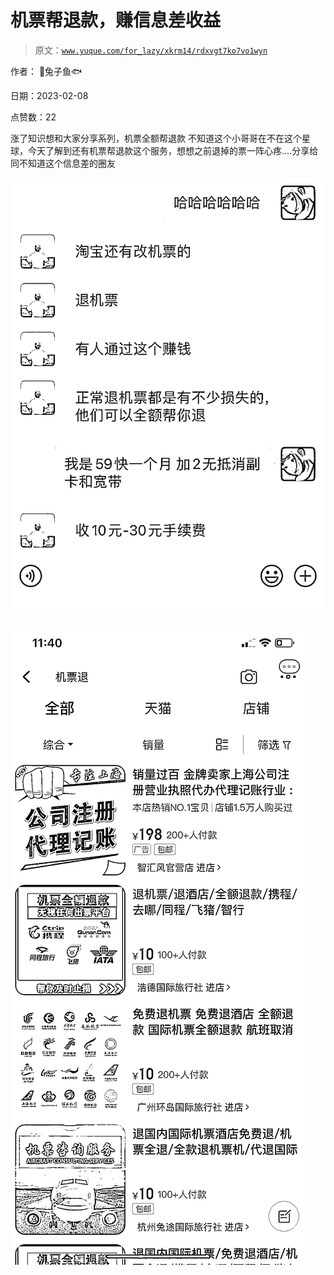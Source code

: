 # 机票帮退款，赚信息差收益

> 原文：[`www.yuque.com/for_lazy/xkrm14/rdxvgt7ko7vo1wyn`](https://www.yuque.com/for_lazy/xkrm14/rdxvgt7ko7vo1wyn)

作者： 🐰兔子鱼🐟

日期：2023-02-08

点赞数：22

涨了知识想和大家分享系列，机票全额帮退款 不知道这个小哥哥在不在这个星球，今天了解到还有机票帮退款这个服务，想想之前退掉的票一阵心疼....分享给同不知道这个信息差的圈友

![](img/ad6e93d2343f44ccfea2067c1841d813.png)  

![](img/4e7bb899787184dfe4049494487ceb80.png)  


